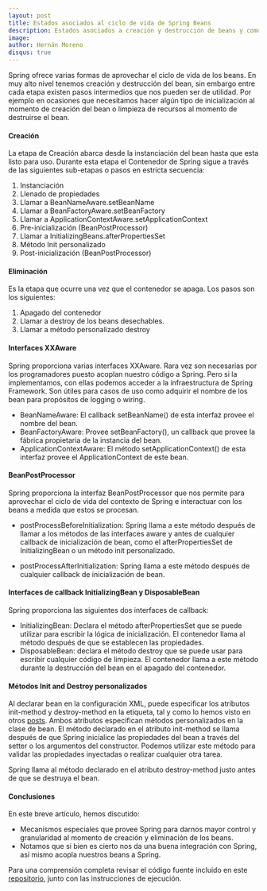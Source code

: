 ```yaml
---
layout: post
title: Estados asociados al ciclo de vida de Spring Beans
description: Estados asociados a creación y destrucción de beans y como aprovecharlo
image: 
author: Hernán Moreno
disqus: true
---
```


Spring ofrece varias formas de aprovechar el ciclo de vida de los beans. En muy alto nivel tenemos creación y destrucción del bean, sin embargo entre cada etapa existen pasos intermedios que nos pueden ser de utilidad. Por ejemplo en ocasiones que necesitamos hacer algún tipo de inicialización al momento de creación del bean o limpieza de recursos al momento de destruirse el bean. 

#### Creación
La etapa de Creación abarca desde la instanciación del bean hasta que esta listo para uso. Durante esta etapa el Contenedor de Spring sigue a través de las siguientes sub-etapas o pasos en estricta secuencia:

1. Instanciación
2. Llenado de propiedades
3. Llamar a BeanNameAware.setBeanName
4. Llamar a BeanFactoryAware.setBeanFactory
5. Llamar a ApplicationContextAware.setApplicationContext
6. Pre-inicialización (BeanPostProcessor)
7. Llamar a InitializingBeans.afterPropertiesSet
8. Método Init personalizado
9. Post-inicialización (BeanPostProcessor)

#### Eliminación
Es la etapa que ocurre una vez que el contenedor se apaga. Los pasos son los siguientes:

1. Apagado del contenedor
2. Llamar a destroy de los beans desechables.
3. Llamar a método personalizado destroy

#### Interfaces XXAware
Spring proporciona varias interfaces XXAware. Rara vez son necesarias por los programadores puesto acoplan nuestro código a Spring. Pero si la implementamos, con ellas podemos acceder a la infraestructura de Spring Framework. Son útiles para casos de uso como adquirir el nombre de los bean para propósitos de logging o wiring.  

* BeanNameAware: El callback setBeanName() de esta interfaz provee el nombre del bean.
* BeanFactoryAware: Provee setBeanFactory(), un callback que provee la fábrica propietaria de la instancia del bean. 
* ApplicationContextAware: El método setApplicationContext() de esta interfaz provee el ApplicationContext de este bean.

#### BeanPostProcessor
Spring proporciona la interfaz BeanPostProcessor que nos permite para aprovechar el ciclo de vida del contexto de Spring e interactuar con los beans a medida que estos se procesan. 

* postProcessBeforeInitialization: Spring llama a este método después de llamar a los métodos de las interfaces aware y antes de cualquier callback de inicialización de bean, como el afterPropertiesSet de InitializingBean o un método init personalizado.

* postProcessAfterInitialization: Spring llama a este método después de cualquier callback de inicialización de bean.

#### Interfaces de callback InitializingBean y DisposableBean
Spring proporciona las siguientes dos interfaces de callback:

* InitializingBean: Declara el método afterPropertiesSet que se puede utilizar para escribir la lógica de inicialización. El contenedor llama al método después de que se establecen las propiedades.
* DisposableBean: declara el método destroy que se puede usar para escribir cualquier código de limpieza. El contenedor llama a este método durante la destrucción del bean en el apagado del contenedor.

#### Métodos Init and Destroy personalizados
Al declarar bean en la configuración XML, puede especificar los atributos init-method y destroy-method en la etiqueta, tal y como lo hemos visto en otros [posts](https://sistecma.github.io/2021/01/01/spring-ioc-xml.html). Ambos atributos especifican métodos personalizados en la clase de bean. El método declarado en el atributo init-method se llama después de que Spring inicialice las propiedades del bean a través del setter o los argumentos del constructor. Podemos utilizar este método para validar las propiedades inyectadas o realizar cualquier otra tarea.

Spring llama al método declarado en el atributo destroy-method justo antes de que se destruya el bean.

#### Conclusiones

En este breve artículo, hemos discutido: 
* Mecanismos especiales que provee Spring para darnos mayor control y granularidad al momento de creación y eliminación de los beans. 
* Notamos que si bien es cierto nos da una buena integración con Spring, así mismo acopla nuestros beans a Spring.  

Para una comprensión completa revisar el código fuente incluido en este [repositorio](https://github.com/sistecma/spring-desde-cero), junto con las instrucciones de ejecución.         


